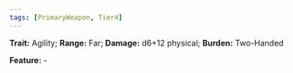 ```yaml
---
tags: [PrimaryWeapon, Tier4]
---
```

**Trait:** Agility; **Range:** Far; **Damage:** d6+12 physical; **Burden:** Two-Handed

**Feature:** -
